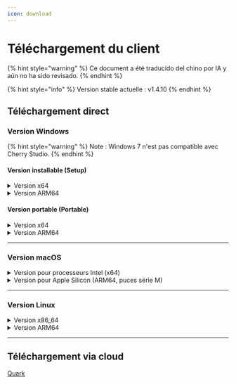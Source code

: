 ```yaml
---
icon: download
---
```

# Téléchargement du client


{% hint style="warning" %}
Ce document a été traducido del chino por IA y aún no ha sido revisado.
{% endhint %}




{% hint style="info" %}
Version stable actuelle : v1.4.10
{% endhint %}

## Téléchargement direct

### Version Windows

{% hint style="warning" %}
Note : Windows 7 n'est pas compatible avec Cherry Studio.
{% endhint %}

#### Version installable (Setup)

<details>

<summary>Version x64</summary>

Ligne principale :

【[Site officiel de Cherry Studio](https://cherry-ai.com/download)】 【[GitHub](https://github.com/CherryHQ/cherry-studio/releases/download/v1.4.10/Cherry-Studio-1.4.10-x64-setup.exe)】

Lignes secondaires :

【[Ligne 1](https://download-cf.ocoolai.com/https://github.com/CherryHQ/cherry-studio/releases/download/v1.4.10/Cherry-Studio-1.4.10-x64-setup.exe)】 【[Ligne 2](https://download.ocoolai.com/https://github.com/CherryHQ/cherry-studio/releases/download/v1.4.10/Cherry-Studio-1.4.10-x64-setup.exe)】 【[Ligne 3](https://download.ocoolai.online/https://github.com/CherryHQ/cherry-studio/releases/download/v1.4.10/Cherry-Studio-1.4.10-x64-setup.exe)】

</details>

<details>

<summary>Version ARM64</summary>

Ligne principale :

【[Site officiel de Cherry Studio](https://cherry-ai.com/download)】 【[GitHub](https://github.com/CherryHQ/cherry-studio/releases/download/v1.4.10/Cherry-Studio-1.4.10-arm64-setup.exe)】

Lignes secondaires :

【[Ligne 1](https://download-cf.ocoolai.com/https://github.com/CherryHQ/cherry-studio/releases/download/v1.4.10/Cherry-Studio-1.4.10-arm64-setup.exe)】 【[Ligne 2](https://download.ocoolai.com/https://github.com/CherryHQ/cherry-studio/releases/download/v1.4.10/Cherry-Studio-1.4.10-arm64-setup.exe)】 【[Ligne 3](https://download.ocoolai.online/https://github.com/CherryHQ/cherry-studio/releases/download/v1.4.10/Cherry-Studio-1.4.10-arm64-setup.exe)】

</details>

#### Version portable (Portable)

<details>

<summary>Version x64</summary>

Ligne principale :

【[Site officiel de Cherry Studio](https://cherry-ai.com/download)】 【[GitHub](https://github.com/CherryHQ/cherry-studio/releases/download/v1.4.10/Cherry-Studio-1.4.10-x64-portable.exe)】

Lignes secondaires :

【[Ligne 1](https://download-cf.ocoolai.com/https://github.com/CherryHQ/cherry-studio/releases/download/v1.4.10/Cherry-Studio-1.4.10-x64-portable.exe)】 【[Ligne 2](https://download.ocoolai.com/https://github.com/CherryHQ/cherry-studio/releases/download/v1.4.10/Cherry-Studio-1.4.10-x64-portable.exe)】 【[Ligne 3](https://download.ocoolai.online/https://github.com/CherryHQ/cherry-studio/releases/download/v1.4.10/Cherry-Studio-1.4.10-x64-portable.exe)】

</details>

<details>

<summary>Version ARM64</summary>

Ligne principale :

【[Site officiel de Cherry Studio](https://cherry-ai.com/download)】 【[GitHub](https://github.com/CherryHQ/cherry-studio/releases/download/v1.4.10/Cherry-Studio-1.4.10-arm64-portable.exe)】

Lignes secondaires :

【[Ligne 1](https://download-cf.ocoolai.com/https://github.com/CherryHQ/cherry-studio/releases/download/v1.4.10/Cherry-Studio-1.4.10-arm64-portable.exe)】 【[Ligne 2](https://download.ocoolai.com/https://github.com/CherryHQ/cherry-studio/releases/download/v1.4.10/Cherry-Studio-1.4.10-arm64-portable.exe)】 【[Ligne 3](https://download.ocoolai.online/https://github.com/CherryHQ/cherry-studio/releases/download/v1.4.10/Cherry-Studio-1.4.10-arm64-portable.exe)】

</details>

***

### Version macOS

<details>

<summary>Version pour processeurs Intel (x64)</summary>

Ligne principale :

【[Site officiel de Cherry Studio](https://cherry-ai.com/download)】 【[GitHub](https://github.com/CherryHQ/cherry-studio/releases/download/v1.4.10/Cherry-Studio-1.4.10-x64.dmg)】

Lignes secondaires :

【[Ligne 1](https://download-cf.ocoolai.com/https://github.com/CherryHQ/cherry-studio/releases/download/v1.4.10/Cherry-Studio-1.4.10-x64.dmg)】 【[Ligne 2](https://download.ocoolai.com/https://github.com/CherryHQ/cherry-studio/releases/download/v1.4.10/Cherry-Studio-1.4.10-x64.dmg)】 【[Ligne 3](https://download.ocoolai.online/https://github.com/CherryHQ/cherry-studio/releases/download/v1.4.10/Cherry-Studio-1.4.10-x64.dmg)】

</details>

<details>

<summary>Version pour Apple Silicon (ARM64, puces série M)</summary>

Ligne principale :

【[Site officiel de Cherry Studio](https://cherry-ai.com/download)】 【[GitHub](https://github.com/CherryHQ/cherry-studio/releases/download/v1.4.10/Cherry-Studio-1.4.10-arm64.dmg)】

Lignes secondaires :

【[Ligne 1](https://download-cf.ocoolai.com/https://github.com/CherryHQ/cherry-studio/releases/download/v1.4.10/Cherry-Studio-1.4.10-arm64.dmg)】 【[Ligne 2](https://download.ocoolai.com/https://github.com/CherryHQ/cherry-studio/releases/download/v1.4.10/Cherry-Studio-1.4.10-arm64.dmg)】 【[Ligne 3](https://download.ocoolai.online/https://github.com/CherryHQ/cherry-studio/releases/download/v1.4.10/Cherry-Studio-1.4.10-arm64.dmg)】

</details>

***

### Version Linux

<details>

<summary>Version x86_64</summary>

Ligne principale :

【[Site officiel de Cherry Studio](https://cherry-ai.com/download)】 【[GitHub](https://github.com/CherryHQ/cherry-studio/releases/download/v1.4.10/Cherry-Studio-1.4.10-x86_64.AppImage)】

Lignes secondaires :

【[Ligne 1](https://download-cf.ocoolai.com/https://github.com/CherryHQ/cherry-studio/releases/download/v1.4.10/Cherry-Studio-1.4.10-x86_64.AppImage)】 【[Ligne 2](https://download.ocoolai.com/https://github.com/CherryHQ/cherry-studio/releases/download/v1.4.10/Cherry-Studio-1.4.10-x86_64.AppImage)】 【[Ligne 3](https://download.ocoolai.online/https://github.com/CherryHQ/cherry-studio/releases/download/v1.4.10/Cherry-Studio-1.4.10-x86_64.AppImage)】

</details>

<details>

<summary>Version ARM64</summary>

Ligne principale :

【[Site officiel de Cherry Studio](https://cherry-ai.com/download)】 【[GitHub](https://github.com/CherryHQ/cherry-studio/releases/download/v1.4.10/Cherry-Studio-1.4.10-arm64.AppImage)】

Lignes secondaires :

【[Ligne 1](https://download-cf.ocoolai.com/https://github.com/CherryHQ/cherry-studio/releases/download/v1.4.10/Cherry-Studio-1.4.10-arm64.AppImage)】 【[Ligne 2](https://download.ocoolai.com/https://github.com/CherryHQ/cherry-studio/releases/download/v1.4.10/Cherry-Studio-1.4.10-arm64.AppImage)】 【[Ligne 3](https://download.ocoolai.online/https://github.com/CherryHQ/cherry-studio/releases/download/v1.4.10/Cherry-Studio-1.4.10-arm64-AppImage)】

</details>

***

## Téléchargement via cloud

[Quark](https://pan.quark.cn/s/c8533a1ec63e#/list/share)